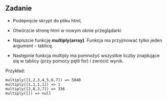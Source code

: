 Zadanie
---

- Podepnijcie skrypt do pliku html, 
- Otwórzcie stronę html w nowym oknie przeglądarki
- Napiszcie funkcję **multiply(array)**.
    Funkcja ma przyjmować tylko jeden argument – tablicę.

- Następnie funkcja multiply ma pomnożyć wszystkie liczby znajdujące się w tablicy (przy pomocy pętli for) i zwrócić wynik.

Przykład:
```
multiply([1,2,3,4,5,6,7]) => 5040
multiply([1,1,1,1]) => 1
multiply([2,8,3,7]) => 336
multiply([]) => null
```

